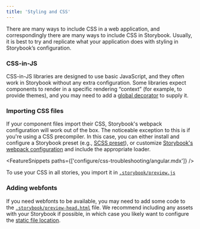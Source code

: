 ```yaml
---
title: 'Styling and CSS'
---
```


There are many ways to include CSS in a web application, and correspondingly there are many ways to include CSS in Storybook. Usually, it is best to try and replicate what your application does with styling in Storybook’s configuration.

### CSS-in-JS

CSS-in-JS libraries are designed to use basic JavaScript, and they often work in Storybook without any extra configuration. Some libraries expect components to render in a specific rendering “context” (for example, to provide themes), and you may need to add a [global decorator](../writing-stories/decorators.md#global-decorators) to supply it.

### Importing CSS files

If your component files import their CSS, Storybook's webpack configuration will work out of the box. The noticeable exception to this is if you're using a CSS precompiler. In this case, you can either install and configure a Storybook preset (e.g., [SCSS preset](https://github.com/storybookjs/presets/tree/master/packages/preset-scss)), or customize [Storybook's webpack configuration](./webpack.md#extending-storybooks-webpack-config) and include the appropriate loader.

<FeatureSnippets paths={['configure/css-troubleshooting/angular.mdx']} />

To use your CSS in all stories, you import it in [`.storybook/preview.js`](./overview.md#configure-story-rendering)

### Adding webfonts

If you need webfonts to be available, you may need to add some code to the [`.storybook/preview-head.html`](./story-rendering.md#adding-to-head) file. We recommend including any assets with your Storybook if possible, in which case you likely want to configure the [static file location](./images-and-assets.md#serving-static-files-via-storybook-configuration).